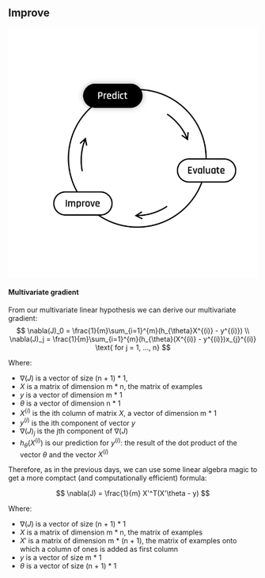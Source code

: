 ## Improve 

<img src="../assets/Predict.png" />  

#### Multivariate gradient

From our multivariate linear hypothesis we can derive our multivariate gradient:  
$$
\nabla(J)_0 = \frac{1}{m}\sum_{i=1}^{m}(h_{\theta}X^{(i)} - y^{(i)}) \\
\nabla(J)_j = \frac{1}{m}\sum_{i=1}^{m}(h_{\theta}(X^{(i)} - y^{(i)})x_{j}^{(i)} \text{ for j = 1, ..., n}
$$

Where:  
- $\nabla(J)$ is a vector of size (n + 1) * 1,
- $X$ is a matrix of dimension m * n, the matrix of examples
- $y$ is a vector of dimension m * 1
- $\theta$ is a vector of dimension n * 1
- $X^{(i)}$ is the ith column of matrix $X$, a vector of dimension m * 1
- $y^{(i)}$ is the ith component of vector $y$
- $\nabla(J)_j$ is the jth component of $\nabla(J)$
- $h_{\theta}(X^{(i)})$ is our prediction for $y^{(i)}$: the result of the dot product of the vector $\theta$ and the vector $X^{(i)}$  

Therefore, as in the previous days, we can use some linear algebra magic to get a more comptact (and computationally efficient) formula: 

$$
\nabla(J) = \frac{1}{m} X'^T(X'\theta - y)
$$  

Where:  
- $\nabla(J)$ is a vector of size (n + 1) * 1
- $X$ is a matrix of dimension m * n, the matrix of examples
- $X'$ is a matrix of dimension m * (n + 1), the matrix of examples onto which a column of ones is added as first column
- $y$ is a vector of size m * 1
- $\theta$ is a vector of size (n + 1) * 1 
